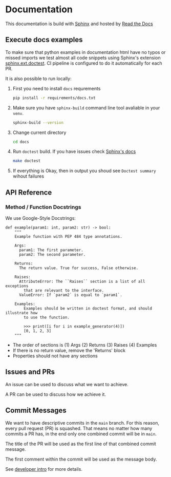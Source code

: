 # Documentation

This documentation is build with [Sphinx](https://www.sphinx-doc.org/) and
hosted by [Read the Docs](https://about.readthedocs.com/)

## Execute docs examples

To make sure that python examples in documentation html have no typos or missed imports we test almost all code snippets using Sphinx's extension [sphinx.ext.doctest](https://www.sphinx-doc.org/en/master/usage/extensions/doctest.html).
CI pipeline is configured to do it automatically for each PR.

It is also possible to run locally:

1. First you need to install `docs` requrements

   ```bash
   pip install -r requirements/docs.txt
   ```

2. Make sure you have `sphinx-build` command line tool avaliable in your `venv`.

   ```bash
   sphinx-build --version
   ```

3. Change current directory

   ```bash
   cd docs
   ```

4. Run `doctest` build. If you have issues check [Sphinx's docs](https://www.sphinx-doc.org/en/master/usage/quickstart.html#running-the-build)

   ```bash
   make doctest
   ```

5. If everything is Okay, then in output you shoud see `Doctest summary` wihout failures

## API Reference

### Method / Function Docstrings

We use Google-Style Docstrings:

```
def example(param1: int, param2: str) -> bool:
    """
    Example function with PEP 484 type annotations.

    Args:
      param1: The first parameter.
      param2: The second parameter.

    Returns:
      The return value. True for success, False otherwise.

    Raises:
      AttributeError: The ``Raises`` section is a list of all exceptions
        that are relevant to the interface.
      ValueError: If `param2` is equal to `param1`.

    Examples:
        Examples should be written in doctest format, and should illustrate how
        to use the function.

        >>> print([i for i in example_generator(4)])
        [0, 1, 2, 3]
    """
```

* The order of sections is (1) Args (2) Returns (3) Raises (4) Examples
* If there is no return value, remove the 'Returns' block
* Properties should not have any sections


## Issues and PRs

An issue can be used to discuss what we want to achieve.

A PR can be used to discuss how we achieve it.

## Commit Messages

We want to have descriptive commits in the `main` branch. For this reason, every
pull request (PR) is squashed. That means no matter how many commits a PR has,
in the end only one combined commit will be in `main`.

The title of the PR will be used as the first line of that combined commit message.

The first comment within the commit will be used as the message body.

See [developer intro](intro.md#commit-messages) for more details.
